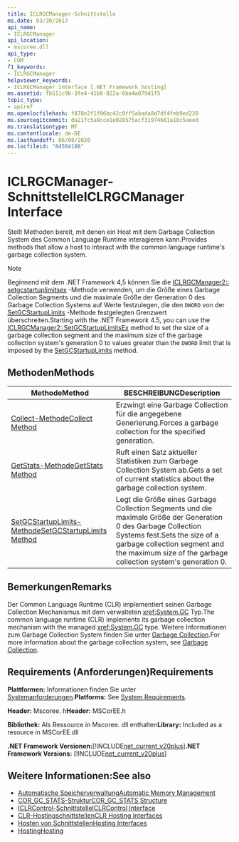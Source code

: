```yaml
---
title: ICLRGCManager-Schnittstelle
ms.date: 03/30/2017
api_name:
- ICLRGCManager
api_location:
- mscoree.dll
api_type:
- COM
f1_keywords:
- ICLRGCManager
helpviewer_keywords:
- ICLRGCManager interface [.NET Framework hosting]
ms.assetid: fb511c9b-3fe4-41b0-822a-6ba4a079d1f5
topic_type:
- apiref
ms.openlocfilehash: f878e2f1f86bc42c0ff5abada8d7df4feb9ed228
ms.sourcegitcommit: da21fc5a8cce1e028575acf31974681a1bc5aeed
ms.translationtype: MT
ms.contentlocale: de-DE
ms.lasthandoff: 06/08/2020
ms.locfileid: "84504188"
---
```

# <a name="iclrgcmanager-interface"></a><span data-ttu-id="056e6-102">ICLRGCManager-Schnittstelle</span><span class="sxs-lookup"><span data-stu-id="056e6-102">ICLRGCManager Interface</span></span>
<span data-ttu-id="056e6-103">Stellt Methoden bereit, mit denen ein Host mit dem Garbage Collection System des Common Language Runtime interagieren kann.</span><span class="sxs-lookup"><span data-stu-id="056e6-103">Provides methods that allow a host to interact with the common language runtime's garbage collection system.</span></span>  
  
> [!NOTE]
> <span data-ttu-id="056e6-104">Beginnend mit dem .NET Framework 4,5 können Sie die [ICLRGCManager2:: setgcstartuplimitsex](iclrgcmanager2-setgcstartuplimitsex-method.md) -Methode verwenden, um die Größe eines Garbage Collection Segments und die maximale Größe der Generation 0 des Garbage Collection Systems auf Werte festzulegen, die den `DWORD` von der [SetGCStartupLimits](iclrgcmanager-setgcstartuplimits-method.md) -Methode festgelegten Grenzwert überschreiten.</span><span class="sxs-lookup"><span data-stu-id="056e6-104">Starting with the .NET Framework 4.5, you can use the [ICLRGCManager2::SetGCStartupLimitsEx](iclrgcmanager2-setgcstartuplimitsex-method.md) method to set the size of a garbage collection segment and the maximum size of the garbage collection system's generation 0 to values greater than the `DWORD` limit that is imposed by the [SetGCStartupLimits](iclrgcmanager-setgcstartuplimits-method.md) method.</span></span>  
  
## <a name="methods"></a><span data-ttu-id="056e6-105">Methoden</span><span class="sxs-lookup"><span data-stu-id="056e6-105">Methods</span></span>  
  
|<span data-ttu-id="056e6-106">Methode</span><span class="sxs-lookup"><span data-stu-id="056e6-106">Method</span></span>|<span data-ttu-id="056e6-107">BESCHREIBUNG</span><span class="sxs-lookup"><span data-stu-id="056e6-107">Description</span></span>|  
|------------|-----------------|  
|[<span data-ttu-id="056e6-108">Collect-Methode</span><span class="sxs-lookup"><span data-stu-id="056e6-108">Collect Method</span></span>](iclrgcmanager-collect-method.md)|<span data-ttu-id="056e6-109">Erzwingt eine Garbage Collection für die angegebene Generierung.</span><span class="sxs-lookup"><span data-stu-id="056e6-109">Forces a garbage collection for the specified generation.</span></span>|  
|[<span data-ttu-id="056e6-110">GetStats-Methode</span><span class="sxs-lookup"><span data-stu-id="056e6-110">GetStats Method</span></span>](iclrgcmanager-getstats-method.md)|<span data-ttu-id="056e6-111">Ruft einen Satz aktueller Statistiken zum Garbage Collection System ab.</span><span class="sxs-lookup"><span data-stu-id="056e6-111">Gets a set of current statistics about the garbage collection system.</span></span>|  
|[<span data-ttu-id="056e6-112">SetGCStartupLimits-Methode</span><span class="sxs-lookup"><span data-stu-id="056e6-112">SetGCStartupLimits Method</span></span>](iclrgcmanager-setgcstartuplimits-method.md)|<span data-ttu-id="056e6-113">Legt die Größe eines Garbage Collection Segments und die maximale Größe der Generation 0 des Garbage Collection Systems fest.</span><span class="sxs-lookup"><span data-stu-id="056e6-113">Sets the size of a garbage collection segment and the maximum size of the garbage collection system's generation 0.</span></span>|  
  
## <a name="remarks"></a><span data-ttu-id="056e6-114">Bemerkungen</span><span class="sxs-lookup"><span data-stu-id="056e6-114">Remarks</span></span>  
 <span data-ttu-id="056e6-115">Der Common Language Runtime (CLR) implementiert seinen Garbage Collection Mechanismus mit dem verwalteten <xref:System.GC> Typ.</span><span class="sxs-lookup"><span data-stu-id="056e6-115">The common language runtime (CLR) implements its garbage collection mechanism with the managed <xref:System.GC> type.</span></span> <span data-ttu-id="056e6-116">Weitere Informationen zum Garbage Collection System finden Sie unter [Garbage Collection](../../../standard/garbage-collection/index.md).</span><span class="sxs-lookup"><span data-stu-id="056e6-116">For more information about the garbage collection system, see [Garbage Collection](../../../standard/garbage-collection/index.md).</span></span>  
  
## <a name="requirements"></a><span data-ttu-id="056e6-117">Requirements (Anforderungen)</span><span class="sxs-lookup"><span data-stu-id="056e6-117">Requirements</span></span>  
 <span data-ttu-id="056e6-118">**Plattformen:** Informationen finden Sie unter [Systemanforderungen](../../get-started/system-requirements.md).</span><span class="sxs-lookup"><span data-stu-id="056e6-118">**Platforms:** See [System Requirements](../../get-started/system-requirements.md).</span></span>  
  
 <span data-ttu-id="056e6-119">**Header:** Mscoree. h</span><span class="sxs-lookup"><span data-stu-id="056e6-119">**Header:** MSCorEE.h</span></span>  
  
 <span data-ttu-id="056e6-120">**Bibliothek:** Als Ressource in Mscoree. dll enthalten</span><span class="sxs-lookup"><span data-stu-id="056e6-120">**Library:** Included as a resource in MSCorEE.dll</span></span>  
  
 <span data-ttu-id="056e6-121">**.NET Framework Versionen:**[!INCLUDE[net_current_v20plus](../../../../includes/net-current-v20plus-md.md)]</span><span class="sxs-lookup"><span data-stu-id="056e6-121">**.NET Framework Versions:** [!INCLUDE[net_current_v20plus](../../../../includes/net-current-v20plus-md.md)]</span></span>  
  
## <a name="see-also"></a><span data-ttu-id="056e6-122">Weitere Informationen:</span><span class="sxs-lookup"><span data-stu-id="056e6-122">See also</span></span>

- [<span data-ttu-id="056e6-123">Automatische Speicherverwaltung</span><span class="sxs-lookup"><span data-stu-id="056e6-123">Automatic Memory Management</span></span>](../../../standard/automatic-memory-management.md)
- [<span data-ttu-id="056e6-124">COR_GC_STATS-Struktur</span><span class="sxs-lookup"><span data-stu-id="056e6-124">COR_GC_STATS Structure</span></span>](cor-gc-stats-structure.md)
- [<span data-ttu-id="056e6-125">ICLRControl-Schnittstelle</span><span class="sxs-lookup"><span data-stu-id="056e6-125">ICLRControl Interface</span></span>](iclrcontrol-interface.md)
- [<span data-ttu-id="056e6-126">CLR-Hostingschnittstellen</span><span class="sxs-lookup"><span data-stu-id="056e6-126">CLR Hosting Interfaces</span></span>](clr-hosting-interfaces.md)
- [<span data-ttu-id="056e6-127">Hosten von Schnittstellen</span><span class="sxs-lookup"><span data-stu-id="056e6-127">Hosting Interfaces</span></span>](hosting-interfaces.md)
- [<span data-ttu-id="056e6-128">Hosting</span><span class="sxs-lookup"><span data-stu-id="056e6-128">Hosting</span></span>](index.md)
